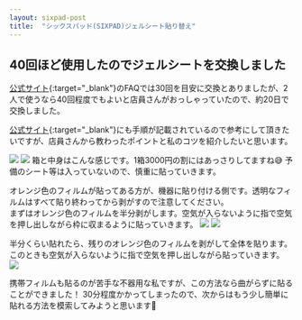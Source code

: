 ```yaml
---
layout: sixpad-post
title:  "シックスパッド(SIXPAD)ジェルシート貼り替え"
---
```


## 40回ほど使用したのでジェルシートを交換しました

[公式サイト](https://www.mtgec.jp/wellness/sixpad/products/absbelt/){:target="_blank"}のFAQでは30回を目安に交換とありましたが、2人で使うなら40回程度でもよいと店員さんがおっしゃっていたので、約20日で交換しました。

[公式サイト](https://www.sixpad.jp/wmanu/armbelt/jp/prepare.html#prepare_h2_gelsheet){:target="_blank"}にも手順が記載されているので参考にして頂きたいですが、店員さんから教わったポイントと私のコツを紹介したいと思います。

![]({{site.baseurl}}/sixpad/img/20180615_1.jpg)
![]({{site.baseurl}}/sixpad/img/20180615_2.jpg)
箱と中身はこんな感じです。1箱3000円の割にはあっさりしてますね😅
予備のシート等は入っていないので、慎重に貼っていきます。


オレンジ色のフィルムが貼ってある方が、機器に貼り付ける側です。透明なフィルムはすべて貼り終わってから剥がすので注意してください。  
まずはオレンジ色のフィルムを半分剥がします。空気が入らないように指で空気を押し出しながら枠に収まるように貼っていきます。
![]({{site.baseurl}}/sixpad/img/20180615_4.jpg)
![]({{site.baseurl}}/sixpad/img/20180615_5.jpg)


半分くらい貼れたら、残りのオレンジ色のフィルムを剥がして全体を貼ります。このときも空気が入らないように指で空気を押し出しながら貼っていきます。
![]({{site.baseurl}}/sixpad/img/20180615_6.jpg)

携帯フィルムも貼るのが苦手な不器用な私ですが、この方法なら曲がらずに貼ることができました！
30分程度かかってしまったので、次からはもう少し簡単に貼れる方法を模索してみようと思います🙂

